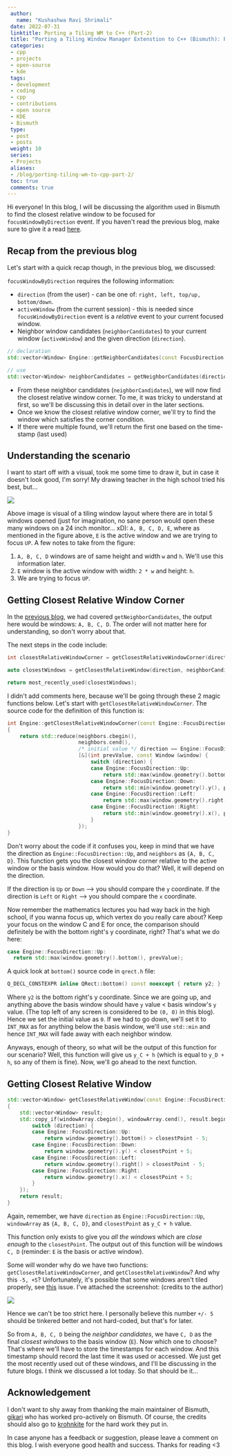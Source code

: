 ```yaml
---
 author:
   name: "Kushashwa Ravi Shrimali"
 date: 2022-07-31
 linktitle: Porting a Tiling WM to C++ (Part-2)
 title: "Porting a Tiling Window Manager Extenstion to C++ (Bismuth): Part-2 (getting closest relative window)"
 categories:
 - cpp
 - projects
 - open-source
 - kde
 tags:
 - development
 - coding
 - cpp
 - contributions
 - open source 
 - KDE
 - Bismuth
 type:
 - post
 - posts
 weight: 10
 series:
 - Projects
 aliases:
 - /blog/porting-tiling-wm-to-cpp-part-2/
 toc: true
 comments: true
---
```


Hi everyone! In this blog, I will be discussing the algorithm used in Bismuth to find the closest relative window to be focused for `focusWindowByDirection` event. If you haven't read the previous blog, make sure to give it a read [here](https://krshrimali.github.io/posts/2022/07/porting-a-tiling-window-manager-extenstion-to-c-bismuth-part-1/).

## Recap from the previous blog

Let's start with a quick recap though, in the previous blog, we discussed:

`focusWindowByDirection` requires the following information:

  * `direction` (from the user) - can be one of: `right, left, top/up, bottom/down`.
  * `activeWindow` (from the current session) - this is needed since `focusWindowByDirection` event is a _relative_ event to your current focused window.
  * Neighbor window candidates (`neighborCandidates`) to your current window (`activeWindow`) and the given direction (`direction`).

  ```cpp
  // declaration
  std::vector<Window> Engine::getNeighborCandidates(const FocusDirection &direction, const Window &basisWindow);

  // use
  std::vector<Window> neighborCandidates = getNeighborCandidates(direction, basisWindow);
  ```

  * From these neighbor candidates (`neighborCandidates`), we will now find the closest relative window corner. To me, it was tricky to understand at first, so we'll be discussing this in detail over in the later sections.
  * Once we know the closest relative window corner, we'll try to find the window which satisfies the corner condition.
  * If there were multiple found, we'll return the first one based on the time-stamp (last used)

## Understanding the scenario

I want to start off with a visual, took me some time to draw it, but in case it doesn't look good, I'm sorry! My drawing teacher in the high school tried his best, but... 

![](https://raw.githubusercontent.com/krshrimali/blog/main/assets/blogs/bismuth-part-2-window-alignment.png)

Above image is visual of a tiling window layout where there are in total 5 windows opened (just for imagination, no sane person would open these many windows on a 24 inch monitor... xD): `A, B, C, D, E`, where as mentioned in the figure above, `E` is the active window and we are trying to focus `UP`. A few notes to take from the figure:

1. `A, B, C, D` windows are of same height and width `w` and `h`. We'll use this information later.
2. `E` window is the active window with width: `2 * w` and height: `h`.
3. We are trying to focus `UP`.

## Getting Closest Relative Window Corner

In the [previous blog](https://krshrimali.github.io/posts/2022/07/porting-a-tiling-window-manager-extenstion-to-c-bismuth-part-1/), we had covered `getNeighborCandidates`, the output here would be windows: `A, B, C, D`. The order will not matter here for understanding, so don't worry about that.

The next steps in the code include:

```cpp
int closestRelativeWindowCorner = getClosestRelativeWindowCorner(direction, neighborCandidates);

auto closestWindows = getClosestRelativeWindow(direction, neighborCandidates, getClosestRelativeWindow);

return most_recently_used(closestWindows);
```

I didn't add comments here, because we'll be going through these 2 magic functions below. Let's start with `getClosestRelativeWindowCorner`. The source code for the definition of this function is:

```cpp
int Engine::getClosestRelativeWindowCorner(const Engine::FocusDirection &direction, const std::vector<Window> &neighbors)
{
    return std::reduce(neighbors.cbegin(),
                       neighbors.cend(),
                       /* initial value */ direction == Engine::FocusDirection::Up || direction == Engine::FocusDirection::Left ? 0 : INT_MAX,
                       [&](int prevValue, const Window &window) {
                           switch (direction) {
                           case Engine::FocusDirection::Up:
                               return std::max(window.geometry().bottom(), prevValue);
                           case Engine::FocusDirection::Down:
                               return std::min(window.geometry().y(), prevValue);
                           case Engine::FocusDirection::Left:
                               return std::max(window.geometry().right(), prevValue);
                           case Engine::FocusDirection::Right:
                               return std::min(window.geometry().x(), prevValue);
                           }
                       });
}
```

Don't worry about the code if it confuses you, keep in mind that we have the direction as `Engine::FocusDirection::Up`, and `neighbors` as `{A, B, C, D}`. This function gets you the closest window corner relative to the active window or the basis window. How would you do that? Well, it will depend on the direction.

If the direction is `Up` or `Down` --> you should compare the `y` coordinate.
If the direction is `Left` or `Right` --> you should compare the `x` coordinate.

Now remember the mathematics lectures you had way back in the high school, if you wanna focus up, which vertex do you really care about? Keep your focus on the window C and E for once, the comparison should definitely be with the bottom right's y coordinate, right? That's what we do here:

```cpp
case Engine::FocusDirection::Up: 
  return std::max(window.geometry().bottom(), prevValue);
```

A quick look at `bottom()` source code in `qrect.h` file:

```cpp
Q_DECL_CONSTEXPR inline QRect::bottom() const noexcept { return y2; }
```

Where `y2` is the bottom right's y coordinate. Since we are going up, and anything above the basis window should have `y` value < basis window's `y` value. (The top left of any screen is considered to be `(0, 0)` in this blog). Hence we set the initial value as `0`. If we had to go down, we'll set it to `INT_MAX` as for anything below the basis window, we'll use `std::min` and hence `INT_MAX` will fade away with each neighbor window.

Anyways, enough of theory, so what will be the output of this function for our scenario? Well, this function will give us `y_C + h` (which is equal to `y_D + h`, so any of them is fine). Now, we'll go ahead to the next function.

## Getting Closest Relative Window

```cpp
std::vector<Window> getClosestRelativeWindow(const Engine::FocusDirection &direction, const std::vector<Window> &windowArray, const int &closestPoint)
{
    std::vector<Window> result;
    std::copy_if(windowArray.cbegin(), windowArray.cend(), result.begin(), [&](const Window &window) {
        switch (direction) {
        case Engine::FocusDirection::Up:
            return window.geometry().bottom() > closestPoint - 5;
        case Engine::FocusDirection::Down:
            return window.geometry().y() < closestPoint + 5;
        case Engine::FocusDirection::Left:
            return window.geometry().right() > closestPoint - 5;
        case Engine::FocusDirection::Right:
            return window.geometry().x() < closestPoint + 5;
        }
    });
    return result;
}
```

Again, remember, we have `direction` as `Engine::FocusDirection::Up`, `windowArray` as `{A, B, C, D}`, and `closestPoint` as `y_C + h` value.

This function only exists to give you _all the windows_ which are _close enough_ to the `closestPoint`. The output out of this function will be windows `C, D` (reminder: `E` is the basis or active window).

Some will wonder why do we have two functions: `getClosestRelativeWindowCorner`, and `getClosestRelativeWindow`? And why this `-5, +5`? Unfortunately, it's possible that some windows aren't tiled properly, see [this](https://github.com/Bismuth-Forge/bismuth/issues/102) issue. I've attached the screenshot: (credits to the author)

![](https://user-images.githubusercontent.com/13597663/136797590-9c525224-6421-4384-ad42-4de54a814cb2.png)

Hence we can't be too strict here. I personally believe this number `+/- 5` should be tinkered better and not hard-coded, but that's for later.

So from `A, B, C, D` being the _neighbor candidates_, we have `C, D` as the final _closest windows_ to the basis window (`E`). Now which one to choose? That's where we'll have to store the timestamps for each window. And this timestamp should record the last time it was used or accessed. We just get the most recently used out of these windows, and I'll be discussing in the future blogs. I think we discussed a lot today. So that should be it...

## Acknowledgement

I don't want to shy away from thanking the main maintainer of Bismuth, [gikari](https://github.com/gikari) who has worked pro-actively on Bismuth. Of course, the credits should also go to [krohnkite](https://github.com/esjeon/krohnkite) for the hard work they put in.

In case anyone has a feedback or suggestion, please leave a comment on this blog. I wish everyone good health and success. Thanks for reading <3
